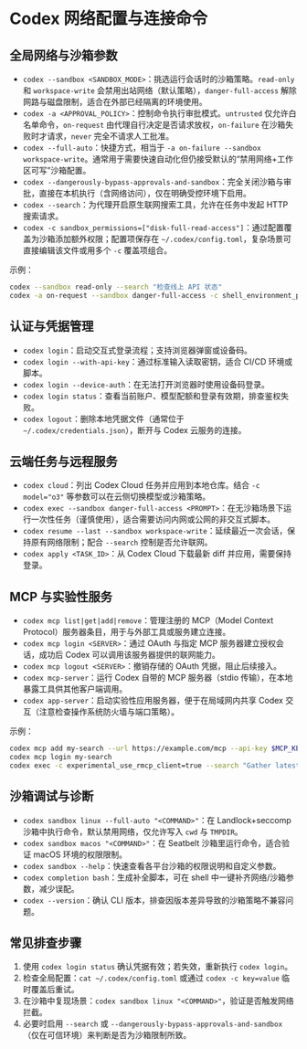 # Codex 网络配置与连接命令

## 全局网络与沙箱参数

- `codex --sandbox <SANDBOX_MODE>`：挑选运行会话时的沙箱策略。`read-only` 和 `workspace-write` 会禁用出站网络（默认策略），`danger-full-access` 解除网路与磁盘限制，适合在外部已经隔离的环境使用。
- `codex -a <APPROVAL_POLICY>`：控制命令执行审批模式。`untrusted` 仅允许白名单命令，`on-request` 由代理自行决定是否请求放权，`on-failure` 在沙箱失败时才请求，`never` 完全不请求人工批准。
- `codex --full-auto`：快捷方式，相当于 `-a on-failure --sandbox workspace-write`。通常用于需要快速自动化但仍接受默认的“禁用网络+工作区可写”沙箱配置。
- `codex --dangerously-bypass-approvals-and-sandbox`：完全关闭沙箱与审批，直接在本机执行（含网络访问），仅在明确受控环境下启用。
- `codex --search`：为代理开启原生联网搜索工具，允许在任务中发起 HTTP 搜索请求。
- `codex -c sandbox_permissions=["disk-full-read-access"]`：通过配置覆盖为沙箱添加额外权限；配置项保存在 `~/.codex/config.toml`，复杂场景可直接编辑该文件或用多个 `-c` 覆盖项组合。

示例：

```bash
codex --sandbox read-only --search "检查线上 API 状态"
codex -a on-request --sandbox danger-full-access -c shell_environment_policy.inherit=all
```

## 认证与凭据管理

- `codex login`：启动交互式登录流程；支持浏览器弹窗或设备码。
- `codex login --with-api-key`：通过标准输入读取密钥，适合 CI/CD 环境或脚本。
- `codex login --device-auth`：在无法打开浏览器时使用设备码登录。
- `codex login status`：查看当前账户、模型配额和登录有效期，排查鉴权失败。
- `codex logout`：删除本地凭据文件（通常位于 `~/.codex/credentials.json`），断开与 Codex 云服务的连接。

## 云端任务与远程服务

- `codex cloud`：列出 Codex Cloud 任务并应用到本地仓库。结合 `-c model="o3"` 等参数可以在云侧切换模型或沙箱策略。
- `codex exec --sandbox danger-full-access <PROMPT>`：在无沙箱场景下运行一次性任务（谨慎使用），适合需要访问内网或公网的非交互式脚本。
- `codex resume --last --sandbox workspace-write`：延续最近一次会话，保持原有网络限制；配合 `--search` 控制是否允许联网。
- `codex apply <TASK_ID>`：从 Codex Cloud 下载最新 diff 并应用，需要保持登录。

## MCP 与实验性服务

- `codex mcp list|get|add|remove`：管理注册的 MCP（Model Context Protocol）服务器条目，用于与外部工具或服务建立连接。
- `codex mcp login <SERVER>`：通过 OAuth 与指定 MCP 服务器建立授权会话，成功后 Codex 可以调用该服务器提供的联网能力。
- `codex mcp logout <SERVER>`：撤销存储的 OAuth 凭据，阻止后续接入。
- `codex mcp-server`：运行 Codex 自带的 MCP 服务器（stdio 传输），在本地暴露工具供其他客户端调用。
- `codex app-server`：启动实验性应用服务器，便于在局域网内共享 Codex 交互（注意检查操作系统防火墙与端口策略）。

示例：

```bash
codex mcp add my-search --url https://example.com/mcp --api-key $MCP_KEY
codex mcp login my-search
codex exec -c experimental_use_rmcp_client=true --search "Gather latest release notes"
```

## 沙箱调试与诊断

- `codex sandbox linux --full-auto "<COMMAND>"`：在 Landlock+seccomp 沙箱中执行命令，默认禁用网络，仅允许写入 `cwd` 与 `TMPDIR`。
- `codex sandbox macos "<COMMAND>"`：在 Seatbelt 沙箱里运行命令，适合验证 macOS 环境的权限限制。
- `codex sandbox --help`：快速查看各平台沙箱的权限说明和自定义参数。
- `codex completion bash`：生成补全脚本，可在 shell 中一键补齐网络/沙箱参数，减少误配。
- `codex --version`：确认 CLI 版本，排查因版本差异导致的沙箱策略不兼容问题。

## 常见排查步骤

1. 使用 `codex login status` 确认凭据有效；若失效，重新执行 `codex login`。
2. 检查全局配置：`cat ~/.codex/config.toml` 或通过 `codex -c key=value` 临时覆盖后重试。
3. 在沙箱中复现场景：`codex sandbox linux "<COMMAND>"`，验证是否触发网络拦截。
4. 必要时启用 `--search` 或 `--dangerously-bypass-approvals-and-sandbox`（仅在可信环境）来判断是否为沙箱限制所致。
